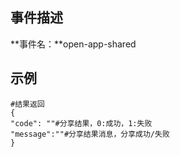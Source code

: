 ## 事件描述
**事件名：**open-app-shared


## 示例
```plaintext
#结果返回
{
"code": ""#分享结果，0:成功，1:失败
"message":""#分享结果消息，分享成功/失败
}
```
